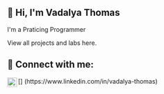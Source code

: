 ##  👋 Hi, I'm Vadalya Thomas

I'm a Praticing Programmer

View all projects and labs here.

<h2> 🤳 Connect with me:</h2>
[<img align="left" alt="VadalyaThomas | LinkedIn" width="22px" src="https://cdn.jsdelivr.net/npm/simple-icons@v3/icons/linkedin.svg" />]
(https://www.linkedin.com/in/vadalya-thomas)
<!--
**vadalyathomas/vadalyathomas** is a ✨ _special_ ✨ repository because its `README.md` (this file) appears on your GitHub profile.

Here are some ideas to get you started:


-->
